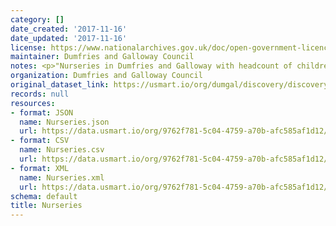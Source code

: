 ```yaml
---
category: []
date_created: '2017-11-16'
date_updated: '2017-11-16'
license: https://www.nationalarchives.gov.uk/doc/open-government-licence/version/3/
maintainer: Dumfries and Galloway Council
notes: <p>"Nurseries in Dumfries and Galloway with headcount of children attending."</p>
organization: Dumfries and Galloway Council
original_dataset_link: https://usmart.io/org/dumgal/discovery/discovery-view-detail/7b74d2d8-a96f-4b5a-be63-b895e4a939e2
records: null
resources:
- format: JSON
  name: Nurseries.json
  url: https://data.usmart.io/org/9762f781-5c04-4759-a70b-afc585af1d12/resource?resourceGUID=a4871862-2752-4209-8ff8-d0f9c8da3574
- format: CSV
  name: Nurseries.csv
  url: https://data.usmart.io/org/9762f781-5c04-4759-a70b-afc585af1d12/resource?resourceGUID=683b2713-b1bb-4e1d-acc7-26b24e5fca8a
- format: XML
  name: Nurseries.xml
  url: https://data.usmart.io/org/9762f781-5c04-4759-a70b-afc585af1d12/resource?resourceGUID=a46dab69-e9f0-4e52-bf11-f8e707a12846
schema: default
title: Nurseries
---
```

